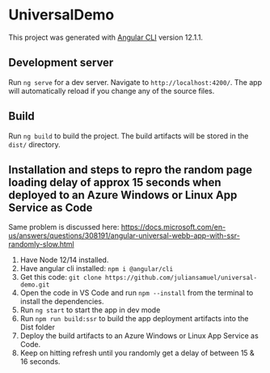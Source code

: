 # UniversalDemo

This project was generated with [Angular CLI](https://github.com/angular/angular-cli) version 12.1.1.

## Development server

Run `ng serve` for a dev server. Navigate to `http://localhost:4200/`. The app will automatically reload if you change any of the source files.

## Build

Run `ng build` to build the project. The build artifacts will be stored in the `dist/` directory.

## Installation and steps to repro the random page loading delay of approx 15 seconds when deployed to an Azure Windows or Linux App Service as Code 

Same problem is discussed here: https://docs.microsoft.com/en-us/answers/questions/308191/angular-universal-webb-app-with-ssr-randomly-slow.html

1. Have Node 12/14 installed.
2. Have angular cli installed: `npm i @angular/cli`
3. Get this code: `git clone https://github.com/juliansamuel/universal-demo.git`
4. Open the code in VS Code and run `npm --install` from the terminal to install the dependencies.
5. Run `ng start` to start the app in dev mode
6. Run `npm run build:ssr` to build the app deployment artifacts into the Dist folder
7. Deploy the build artifacts to an Azure Windows or Linux App Service as Code.
8. Keep on hitting refresh until you randomly get a delay of between 15 & 16 seconds.
